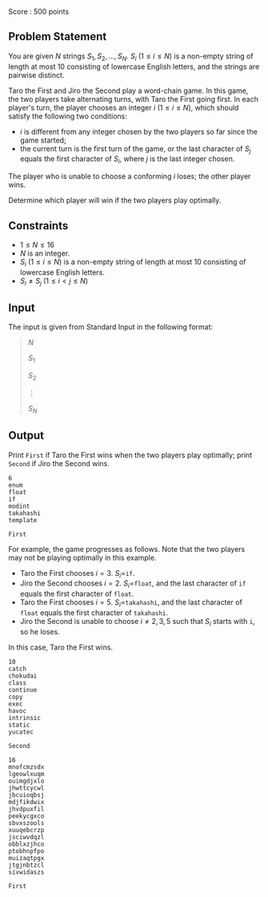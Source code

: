 Score : $500$ points

## Problem Statement

You are given $N$ strings $S _ 1,S _ 2,\ldots,S _ N$.
$S _ i\ (1\leq i\leq N)$ is a non-empty string of length at most $10$ consisting of lowercase English letters, and the strings are pairwise distinct.

Taro the First and Jiro the Second play a word-chain game.
In this game, the two players take alternating turns,
with Taro the First going first.
In each player's turn, the player chooses an integer $i\ (1\leq i\leq N)$,
which should satisfy the following two conditions:

- $i$ is different from any integer chosen by the two players so far since the game started;
- the current turn is the first turn of the game, or the last character of $S_j$ equals the first character of $S_i$, where $j$ is the last integer chosen.

The player who is unable to choose a conforming $i$ loses; the other player wins.

Determine which player will win if the two players play optimally.

## Constraints

- $1 \leq N \leq 16$
- $N$ is an integer.
- $S _ i\ (1\leq i\leq N)$ is a non-empty string of length at most $10$ consisting of lowercase English letters.
- $S _ i\neq S _ j\ (1\leq i\lt j\leq N)$

## Input

The input is given from Standard Input in the following format:

> $N$
> 
> $S_1$
> 
> $S_2$
> 
> $\vdots$
> 
> $S_N$

## Output

Print `First` if Taro the First wins when the two players play optimally; print `Second` if Jiro the Second wins.

```input1
6
enum
float
if
modint
takahashi
template
```

```output1
First
```

For example, the game progresses as follows.
Note that the two players may not be playing optimally in this example.

- Taro the First chooses $i=3$.  $S _ i=$`if`.
- Jiro the Second chooses $i=2$.  $S _ i=$`float`, and the last character of `if` equals the first character of `float`.
- Taro the First chooses $i=5$.  $S _ i=$`takahashi`, and the last character of `float` equals the first character of `takahashi`.
- Jiro the Second is unable to choose $i\neq2,3,5$ such that $S _ i$ starts with `i`, so he loses.

In this case, Taro the First wins.

```input2
10
catch
chokudai
class
continue
copy
exec
havoc
intrinsic
static
yucatec
```

```output2
Second
```

```input3
16
mnofcmzsdx
lgeowlxuqm
ouimgdjxlo
jhwttcycwl
jbcuioqbsj
mdjfikdwix
jhvdpuxfil
peekycgxco
sbvxszools
xuuqebcrzp
jsciwvdqzl
obblxzjhco
ptobhnpfpo
muizaqtpgx
jtgjnbtzcl
sivwidaszs
```

```output3
First
```